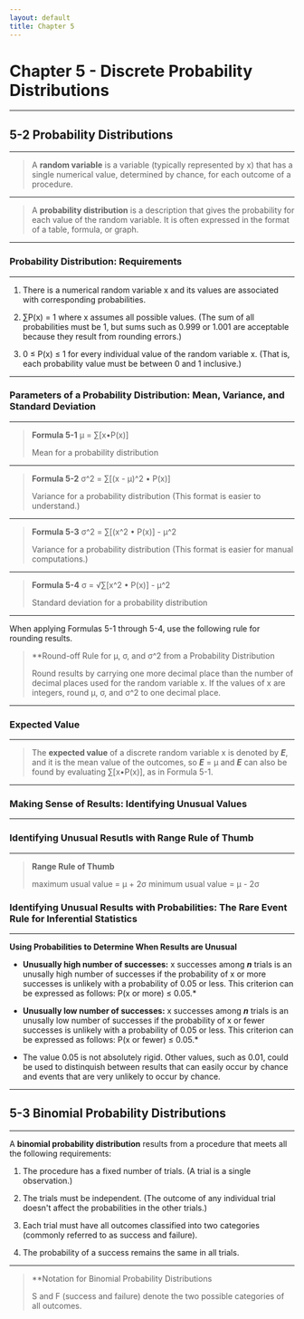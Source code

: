 ```yaml
---
layout: default
title: Chapter 5
---
```


# Chapter 5 - Discrete Probability Distributions

---

## 5-2 Probability Distributions
---

> A **random variable** is a variable (typically represented by x) that has a single numerical value, determined by chance, for each outcome of a procedure.

---

> A **probability distribution** is a description that gives the probability for each value of the random variable.  It is often expressed in the format of a table, formula, or graph.

---

### Probability Distribution: Requirements
---

1. There is a numerical random variable x and its values are associated with corresponding probabilities.

2. ∑P(x) = 1 where x assumes all possible values. (The sum of all probabilities must be 1, but sums such as 0.999 or 1.001 are acceptable because they result from rounding errors.)

3. 0 ≤ P(x) ≤ 1 for every individual value of the random variable x. (That is, each probability value must be between 0 and 1 inclusive.)

---

### Parameters of a Probability Distribution: Mean, Variance, and Standard Deviation
---

> **Formula 5-1** µ = ∑[x•P(x)]
>
> Mean for a probability distribution

---

> **Formula 5-2** σ^2 = ∑[(x - µ)^2 • P(x)]
>
> Variance for a probability distribution (This format is easier to understand.)

---

> **Formula 5-3** σ^2 = ∑[(x^2 • P(x)] - µ^2
>
> Variance for a probability distribution (This format is easier for manual computations.)

---

> **Formula 5-4** σ = √∑[x^2 • P(x)] - µ^2
>
> Standard deviation for a probability distribution

---

When applying Formulas 5-1 through 5-4, use the following rule for rounding results.

> **Round-off Rule for µ, σ, and σ^2 from a Probability Distribution
>
> Round results by carrying one more decimal place than the number of decimal places used for the random variable x.  If the values of x are integers, round µ, σ, and σ^2 to one decimal place.

---

### Expected Value
---

> The **expected value** of a discrete random variable x is denoted by ***E***, and it is the mean value of the outcomes, so ***E*** = µ and ***E*** can also be found by evaluating ∑[x•P(x)], as in Formula 5-1.

---

### Making Sense of Results: Identifying Unusual Values
---

### Identifying Unusual Resutls with Range Rule of Thumb
---

> **Range Rule of Thumb**
>
> maximum usual value = µ + 2σ
> minimum usual value = µ - 2σ

### Identifying Unusual Results with Probabilities: The Rare Event Rule for Inferential Statistics
---

**Using Probabilities to Determine When Results are Unusual**

* **Unusually high number of successes:** x successes among ***n*** trials is an unusally high number of successes if the probability of x or more successes is unlikely with a probability of 0.05 or less.  This criterion can be expressed as follows: P(x or more) ≤ 0.05.*

* **Unusually low number of successes:** x successes among ***n*** trials is an unusally low number of successes if the probability of x or fewer successes is unlikely with a probability of 0.05 or less.  This criterion can be expressed as follows: P(x or fewer) ≤ 0.05.*

* The value 0.05 is not absolutely rigid.  Other values, such as 0.01, could be used to distinquish between results that can easily occur by chance and events that are very unlikely to occur by chance.

---

## 5-3 Binomial Probability Distributions
---

A **binomial probability distribution** results from a procedure that meets all the following requirements:

1. The procedure has a fixed number of trials. (A trial is a single observation.)

2. The trials must be independent. (The outcome of any individual trial doesn't affect the probabilities in the other trials.)

3. Each trial must have all outcomes classified into two categories (commonly referred to as success and failure).

4. The probability of a success remains the same in all trials.

---

> **Notation for Binomial Probability Distributions
>
> S and F (success and failure) denote the two possible categories of all outcomes.
>
>
